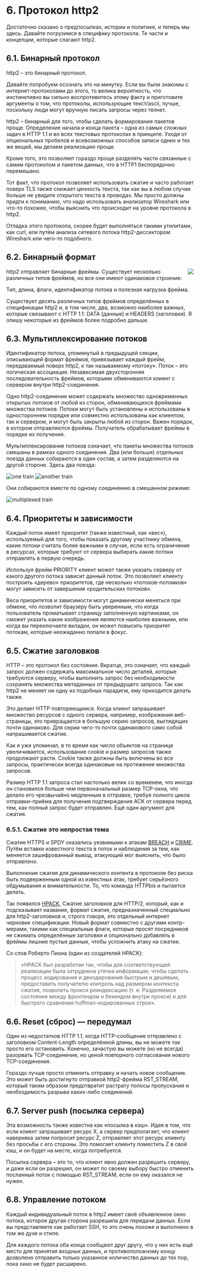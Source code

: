 # 6. Протокол http2

Достаточно сказано о предпосылках, истории и политике, и теперь мы здесь.
Давайте погрузимся в специфику протокола. Те части и концепции, которые слагают
http2.

## 6.1. Бинарный протокол

http2 – это бинарный протокол.

Давайте попробуем осознать это на минутку. Если вы были знакомы с
интернет-протоколами до этого, то велика вероятность, что инстинктивно вы
сильно воспротивитесь этому факту и приготовите аргументы о том, что протоколы,
использующие  текст/ascii, лучше, поскольку люди могут вручную писать запросы
через телнет.

http2 – бинарный для того, чтобы сделать формирование пакетов проще.
Определение начала и конца пакета – одна из самых сложных задач в HTTP 1.1 и во
всех текстовых протоколах в принципе. Уходя от опциональных пробелов и
всевозможных способов записи одних и тех же вещей, мы делаем реализацию проще.

Кроме того, это позволяет  гораздо проще разделять части связанные с самим
протоколом и пакетом данных, что в HTTP1 беспорядочно перемешано.

Тот факт, что протокол позволяет использовать сжатие и часто работает поверх
TLS также снижает ценность текста, так как вы в любом случае больше не увидите
открытого текста в проводах. Мы просто должны придти к пониманию, что надо
использовать анализатор Wireshark или что-то похожее, чтобы выяснить что
происходит на уровне протокола в http2.

Отладка этого протокола, скорее будет выполняться такими утилитами, как curl,
или путём анализа сетевого потока http2-диссектором Wireshark или чего-то
подобного.

## 6.2. Бинарный формат

<img style="float: right;" src="https://raw.githubusercontent.com/bagder/http2-explained/master/images/frame-layout.png" />

http2 отправляет бинарные фреймы. Существует несколько различных типов фреймов,
но все они имеют одинаковое строение:

Тип, длина, флаги, идентификатор потока и полезная нагрузка фрейма.

Существует десять различных типов фреймов определённых в спецификации http2 и,
в том числе, два, возможно наиболее важных, которые связывают с HTTP 1.1: DATA
(данные) и HEADERS (заголовки). Я опишу некоторые из фреймов более подробно
дальше.

## 6.3. Мультиплексирование потоков

Идентификатор потока, упомянутый в предыдущей секции, описывающей формат
фреймов, привязывает каждый фрейм, передаваемый поверх http2, к так называемому
«потоку». Поток – это логическая ассоциация. Независимая двухсторонняя
последовательность фреймов, которыми обмениваются клиент с сервером внутри
http2-соединения.

Одно http2-соединение может содержать множество одновременных открытых потоков
от любой из сторон, обменивающихся фреймами множества потоков. Потоки могут
быть установлены и использованы в одностороннем порядке или совместно
использованы как клиентом, так и сервером, и могут быть закрыты любой из
сторон. Важен порядок, в котором отправляются фреймы. Получатель обрабатывает
фреймы в порядке их получения.

Мультиплексирование потоков означает, что пакеты множества потоков смешаны в
рамках одного соединения. Два (или больше) отдельных поезда данных собираются в
один состав, а затем разделяются на другой стороне. Здесь два поезда:

![one train](https://raw.githubusercontent.com/bagder/http2-explained/master/images/train-justin.jpg)
![another train](https://raw.githubusercontent.com/bagder/http2-explained/master/images/train-ikea.jpg)

Они собираются вместе по одному соединению в смешанном режиме:

![multiplexed train](https://raw.githubusercontent.com/bagder/http2-explained/master/images/train-multiplexed.jpg)

## 6.4. Приоритеты и зависимости

Каждый поток имеет приоритет (также известный, как «вес»), используемый для
того, чтобы показать другому участнику обмена, какие потоки считать более
важными в случае, если есть ограничения в ресурсах, которые требуют от сервера
выбирать какие потоки отправлять в первую очередь.

Используя фрейм PRIORITY клиент может также указать серверу от какого другого
потока зависит данный поток. Это позволяет клиенту построить «дерево»
приоритетов, где несколько «потоков-потомков» могут зависеть от завершения
«родительских потоков».

Веса приоритетов и зависимости могут динамически меняться при обмене, что
позволит браузеру быть уверенным, что когда пользователь проматывает страницу
заполненную картинками, он сможет указать какие изображения являются наиболее
важными, или когда вы переключаете вкладки, он может повысить приоритет
потокам, которые неожиданно попали в фокус.

## 6.5. Сжатие заголовков

HTTP – это протокол без состояния. Вкратце, это означает, что каждый запрос
должен содержать максимальное число деталей, которые требуются серверу, чтобы
выполнить запрос без необходимости сохранять множества метаданных от
предыдущего запроса. Так как http2 не меняет ни одну из подобных парадигм, ему
приходится делать также.

Это делает HTTP повторяющимся. Когда клиент запрашивает множество ресурсов с
одного сервера, например, изображения веб-страницы, это превращается в большую
серию запросов, выглядящих почти одинаково. Для серии чего-то почти одинакового
само собой напрашивается сжатие.

Как я уже упоминал, в то время как число объектов на странице увеличивается,
использование cookie и размер запросов также продолжают расти. Cookie также
должны быть включены во все запросы, практически всегда одинаковые на
протяжение множества запросов.

Размер HTTP 1.1 запроса стал настолько велик со временем, что иногда он
становился   больше чем первоначальный размер TCP-окна, что делало его
чрезвычайно медленным в отправке, требуя полного цикла отправки-приёма для
получения подтверждения ACK от сервера перед тем, как полный запрос будет
отправлен. Ещё один аргумент для сжатия.

### 6.5.1. Сжатие это непростая тема

Сжатие HTTPS и SPDY оказались уязвимыми к атакам
[BREACH](http://en.wikipedia.org/wiki/BREACH_%28security_exploit%29) и
[CRIME](http://en.wikipedia.org/wiki/CRIME). Путём вставки известного текста в
поток и наблюдения за тем, как меняется зашифрованный вывод, атакующий мог
выяснить, что было отправлено.

Выполнение сжатия для динамического контента в протоколе без риска быть подверженным одной из известных атак, требует серьёзного обдумывания и внимательности. То, что команда HTTPbis и пытается делать.

Так появился [HPACK](http://www.rfc-editor.org/rfc/rfc7541.txt), Сжатие
заголовков для HTTP/2, который, как и подсказывает название, формат сжатия,
предназначенный специально для http2-заголовков и, строго говоря, это отдельный
интернет черновик спецификации. Новый формат совместно с другими контр-мерами,
такими как специальные флаги, которые просят посредников не сжимать
определённые заголовки и опционально добавлять в фреймы лишние пустые данные,
чтобы усложнить атаку на сжатие.

Со слов Роберто Пиона (один из создателей HPACK):

> «HPACK был разработан так, чтобы для соответствующей реализации была
> затруднена утечка информации, чтобы сделать процесс кодирования и
> декодирования быстрым и дешёвым, предоставить получателю контроль над
> размером контекста сжатия, позволить прокси реиндексацию (т. е. Разделяемое
> состояние между фронтендом и бекендом внутри прокси) и для быстрого сравнения
> huffman-кодированных строк».

## 6.6. Reset (сброс) — передумал

Один из недостатков HTTP 1.1, когда HTTP-сообщение отправлено с заголовком
Content-Length определённой длины, вы не можете так просто его остановить.
Конечно, зачастую вы можете (но не всегда) разорвать TCP-соединение, но ценой
повторного согласования нового TCP-соединения.

Гораздо лучше просто отменить отправку и начать новое сообщение. Это может быть
достигнуто отправкой http2-фрейма RST_STREAM, который  таким образом
предотвратит растрату полосы пропускания и необходимость разрыва каких-либо
соединений.

## 6.7. Server push (посылка сервера)

Эта возможность также известна как «посылка в кэш». Идея в том, что если клиент
запрашивает ресурс X, а сервер предполагает, что клиент наверняка затем
попросит ресурс Z, отправляет этот ресурс клиенту без просьбы с его стороны.
Это помогает клиенту поместить Z в свой кэш, и он будет на месте, когда
потребуется.

Посылка сервера – это то, что клиент явно должен разрешить серверу, и даже если
он разрешил, он может по своему выбору быстро отменить посланный поток с
помощью RST_STREAM, если он ему оказался не нужен.

## 6.8. Управление потоком

Каждый индивидуальный поток в http2 имеет своё объявленное окно потока, которое
другая сторона разрешила для передачи данных. Если вы представляете как
работает SSH, то это очень похоже и выполнено в том же духе и стиле.

Для каждого потока оба конца сообщают друг другу, что у них есть ещё место для
принятия входных данных, и противоположному концу дозволено отправить только
указанное количество данных до тех пор, пока окно не будет расширено.
